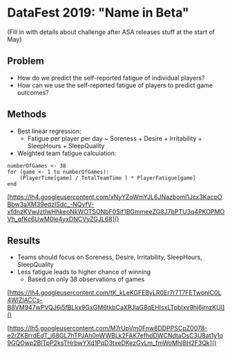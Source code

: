 # DataFest 2019: "Name in Beta"

(Fill in with details about challenge after ASA releases stuff at the start of May)

## Problem
- How do we predict the self-reported fatigue of individual players?
- How can we use the self-reported fatigue of players to predict game outcomes?

## Methods
- Best linear regression: 
  - Fatigue per player per day ~ Soreness + Desire + Irritability + SleepHours + SleepQuality
- Weighted team fatigue calculation:
```
numberOfGames <- 38
for (game <- 1 to numberOfGames):
    (PlayerTime[game] / TotalTeamTime ) * PlayerFatigue[game]
end
```
[https://lh4.googleusercontent.com/xNyYZoWmYJL6JNazboml1Jcx3KacpOBbw3aXM39edzISdc_-NQyfV-xfdnzKVwJztIwHhkeoNkWOTSONbF0Sif1BGmmeeZG8J7bPTU3q4PKOPMOVh_qfKc6UwM0le4yxDNCVyZGJL68]()

## Results
- Teams should focus on Soreness, Desire, Irritability, SleepHours, SleepQuality
- Less fatigue leads to higher chance of winning
  - Based on only 38 observations of games
  
[https://lh4.googleusercontent.com/tK_kLeKGFEByLR0Er7r7T7FETwonIC0L4WlZlACCs-B8VM947wPVQJ6j5fBLkx9GxGM6tkbCaXPJlaG8qEHIsxLTpbIxv9hj6jmzKUI]()

[https://lh5.googleusercontent.com/M7rUpVm0Fnw8DDPPSCpZ0078-e2rZKBrrdEdT_i68GL7hTPJAh0nWWBLk2FAK7efhdDWCNdtaOsC3U8at1y1o9GQOwp2BlTpP2ksTHrbwYXd1PqD3txeDKezGvLm_fmWoMhI8H2F3Qk]()
